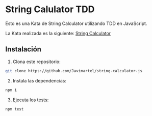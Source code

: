 # String Calulator TDD 

Esto es una Kata de String Calculator utilizando TDD en JavaScript.

La Kata realizada es la siguiente: [String Calculator](https://codingdojo.org/kata/StringCalculator/)

## Instalación

1. Clona este repositorio:

```bash
git clone https://github.com/Javimartel/string-calculator-js
```

2. Instala las dependencias:

```bash
npm i
```

3. Ejecuta los tests:

```bash
npm test
```
